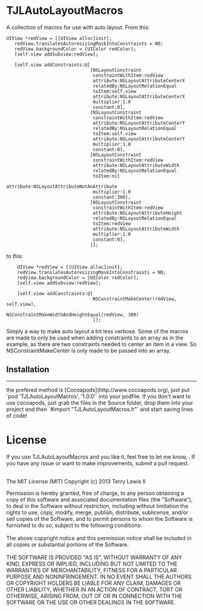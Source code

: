 TJLAutoLayoutMacros
===================

A collection of macros for use with auto layout.
From this:
 ```
UIView *redView = [[UIView alloc]init];
    redView.translatesAutoresizingMaskIntoConstraints = NO;
    redView.backgroundColor = [UIColor redColor];
    [self.view addSubview:redView];
    
    [self.view addConstraints:@[
                                [NSLayoutConstraint
                                 constraintWithItem:redView
                                 attribute:NSLayoutAttributeCenterX
                                 relatedBy:NSLayoutRelationEqual
                                 toItem:self.view
                                 attribute:NSLayoutAttributeCenterX
                                 multiplier:1.0
                                 constant:0],
                                [NSLayoutConstraint
                                 constraintWithItem:redView
                                 attribute:NSLayoutAttributeCenterY
                                 relatedBy:NSLayoutRelationEqual
                                 toItem:self.view
                                 attribute:NSLayoutAttributeCenterY
                                 multiplier:1.0
                                 constant:0],
                                [NSLayoutConstraint
                                 constraintWithItem:redView
                                 attribute:NSLayoutAttributeWidth
                                 relatedBy:NSLayoutRelationEqual
                                 toItem:nil
                                 attribute:NSLayoutAttributeNotAnAttribute
                                 multiplier:1.0
                                 constant:300],
                                [NSLayoutConstraint
                                 constraintWithItem:redView
                                 attribute:NSLayoutAttributeHeight
                                 relatedBy:NSLayoutRelationEqual
                                 toItem:redView
                                 attribute:NSLayoutAttributeWidth
                                 multiplier:1.0
                                 constant:0],
                                ]];
 ```
to this:
```
    UIView *redView = [[UIView alloc]init];
    redView.translatesAutoresizingMaskIntoConstraints = NO;
    redView.backgroundColor = [UIColor redColor];
    [self.view addSubview:redView];
    
    [self.view addConstraints:@[
                                NSConstraintMakeCenter(redView, self.view),
                                NSConstraintMakeWidthAndHeightEqual(redView, 300)
                                ]];

 ```

Simply a way to make auto layout a bit less verbose. Some of the macros are made to only be used when adding constraints to an array as in the example, as there are two constraints needed to center an item in a view. So NSConstraintMakeCenter is only made to be passed into an array.

<h2>Installation</h2>
<hr>
the prefered method is [Cocoapods](http://www.cocoapods.org), just put `pod 'TJLAutoLayoutMacros', '1.0.0'` into your podfile. If you don't want to use cocoapods, just grab the files in the Source folder, drop them into your project and then `#import "TJLAutoLayoutMacros.h"` and start saving lines of code!

<h1>License</h1>
If you use TJLAutoLayoutMacros and you like it, feel free to let me know, <terry@ploverproductions.com>. If you have any issue or want to make improvements, submit a pull request.<br><br>

The MIT License (MIT)
Copyright (c) 2013 Terry Lewis II

Permission is hereby granted, free of charge, to any person obtaining a copy of this software and associated documentation files (the "Software"), to deal in the Software without restriction, including without limitation the rights to use, copy, modify, merge, publish, distribute, sublicense, and/or sell copies of the Software, and to permit persons to whom the Software is furnished to do so, subject to the following conditions:
<br><br>
The above copyright notice and this permission notice shall be included in all copies or substantial portions of the Software.
<br><br>
THE SOFTWARE IS PROVIDED "AS IS", WITHOUT WARRANTY OF ANY KIND, EXPRESS OR IMPLIED, INCLUDING BUT NOT LIMITED TO THE WARRANTIES OF MERCHANTABILITY, FITNESS FOR A PARTICULAR PURPOSE AND NONINFRINGEMENT. IN NO EVENT SHALL THE AUTHORS OR COPYRIGHT HOLDERS BE LIABLE FOR ANY CLAIM, DAMAGES OR OTHER LIABILITY, WHETHER IN AN ACTION OF CONTRACT, TORT OR OTHERWISE, ARISING FROM, OUT OF OR IN CONNECTION WITH THE SOFTWARE OR THE USE OR OTHER DEALINGS IN THE SOFTWARE.
